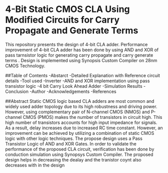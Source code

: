# 4-Bit Static CMOS CLA Using Modified Circuits for Carry Propagate and Generate Terms
This repository presents the design of 4-bit CLA adder. Performance improvement of 4-bit CLA adder has been done by using AND and XOR of pass tarnsistor logic for generating carry propagate and carry generate terms . Design is implemented using Synopsis Custom Compiler on 28nm CMOS Technology.

 ##Table of Contents
-Abstarct
-Detailed Explanation with Reference circuit details
-Tool used
-Inverter
-AND and XOR implementation using pass transistor logic
-4 bit Carry Look Ahead Adder
-Simulation Results
-Conclusion
-Author
-Acknowledgements
-References

 ##Abstract
Static CMOS logic based CLA adders are most common and widely used adder topology due to its high robustness and driving power. However, using complementary pair of N-channel CMOS (NMOS) and P-channel CMOS (PMOS) makes the number of transistors in circuit high. This high number of transistors accounts for high input impedance for signals. As a result, delay increases due to increased RC time  constant. However, an improvement can be achieved by utilizing a combination of static CMOS logic with other logic techniques. The propose design uses a  Pass Transistor Logic of AND and XOR Gates. In order to validate the performance of the proposed CLA circuit, verification has been done by conduction simulation using Synopsys Custom Compiler. The proposed design helps in decreasing the dealay and the tranistor coynt also decreases with in the design
      
